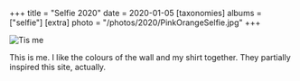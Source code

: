 +++
title = "Selfie 2020"
date = 2020-01-05
[taxonomies]
albums = ["selfie"]
[extra]
photo = "/photos/2020/PinkOrangeSelfie.jpg"
+++

![Tis me](/photos/2020/PinkOrangeSelfie.jpg "Hello. It's me. I've been wondering if after, etc.")

This is me. I like the colours of the wall and my shirt together. They partially inspired this site, actually.
